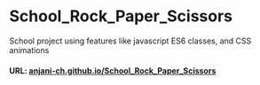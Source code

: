 # School_Rock_Paper_Scissors
School project using features like javascript ES6 classes, and CSS animations

#### URL: [anjani-ch.github.io/School_Rock_Paper_Scissors](https://anjani-ch.github.io/School_Rock_Paper_Scissors/)

